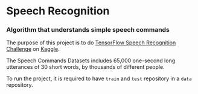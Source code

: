 # Speech Recognition

### Algorithm that understands simple speech commands

The purpose of this project is to do [TensorFlow Speech Recognition Challenge](https://www.kaggle.com/c/tensorflow-speech-recognition-challenge) on [Kaggle](https://www.kaggle.com).


The Speech Commands Datasets includes 65,000 one-second long utterances of 30 short words, by thousands of different people.


To run the project, it is required to have `train` and `test` repository in a `data` repository.
